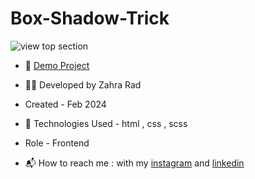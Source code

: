 # Box-Shadow-Trick
![view top section](https://github.com/Zahra-Rad/Box-Shadow-Trick/assets/118894293/fcb06553-43c9-4990-b53f-c348e3f580b7)

- 📎 [Demo Project](https://zahra-rad.github.io/Box-Shadow-Trick/)

- 👩‍💻 Developed by Zahra Rad

- Created - Feb 2024

- 🔧 Technologies Used - html , css , scss

- Role - Frontend

- 📬 How to reach me : with my [instagram](https://www.instagram.com/zahra.rad_dev?utm_source=qr&igsh=MW1rN2kzcDdpcmNocA==) and [linkedin](https://www.linkedin.com/in/zahra-kaboodvandi-rad-87b12021b?utm_source=share&utm_campaign=share_via&utm_content=profile&utm_medium=android_app)
